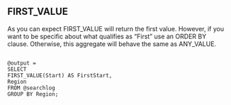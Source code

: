 ## FIRST_VALUE

As you can expect FIRST_VALUE will return the first value. However, if
you want to be specific about what qualifies as “First” use an ORDER BY  
clause. Otherwise, this aggregate will behave the same as ANY_VALUE.
```

@output =
SELECT
FIRST_VALUE(Start) AS FirstStart,
Region
FROM @searchlog
GROUP BY Region;